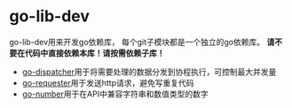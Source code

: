 # go-lib-dev

go-lib-dev用来开发go依赖库，
每个git子模块都是一个独立的go依赖库。
**请不要在代码中直接依赖本库！请按需依赖子库！**

- [go-dispatcher](https://github.com/xmh19936688/go-dispatcher)用于将需要处理的数据分发到协程执行，可控制最大并发量
- [go-requester](https://github.com/xmh19936688/go-requester)用于发送http请求，避免写重复代码
- [go-number](https://github.com/xmh19936688/go-number)用于在API中兼容字符串和数值类型的数字
